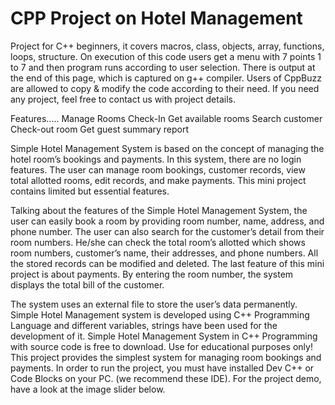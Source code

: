 # CPP Project on Hotel Management

Project for C++ beginners, it covers macros, class, objects, array, functions, loops, structure. On execution of this code users get a menu with 7 points 1 to 7 and then program runs according to user selection. There is output at the end of this page, which is captured on g++ compiler. Users of CppBuzz are allowed to copy & modify the code according to their need. If you need any project, feel free to contact us with project details.

Features.....
Manage Rooms
Check-In
Get available rooms
Search customer
Check-out room
Get guest summary report

Simple Hotel Management System is based on the concept of managing the hotel room’s bookings and payments. In this system, there are no login features. The user can manage room bookings, customer records, view total allotted rooms, edit records, and make payments. This mini project contains limited but essential features.

Talking about the features of the Simple Hotel Management System, the user can easily book a room by providing room number, name, address, and phone number. The user can also search for the customer’s detail from their room numbers. He/she can check the total room’s allotted which shows room numbers, customer’s name, their addresses, and phone numbers. All the stored records can be modified and deleted. The last feature of this mini project is about payments. By entering the room number, the system displays the total bill of the customer.

The system uses an external file to store the user’s data permanently. Simple Hotel Management system is developed using C++ Programming Language and different variables, strings have been used for the development of it. Simple Hotel Management System in C++ Programming with source code is free to download. Use for educational purposes only! This project provides the simplest system for managing room bookings and payments. In order to run the project, you must have installed Dev C++ or Code Blocks on your PC. (we recommend these IDE). For the project demo, have a look at the image slider below.
